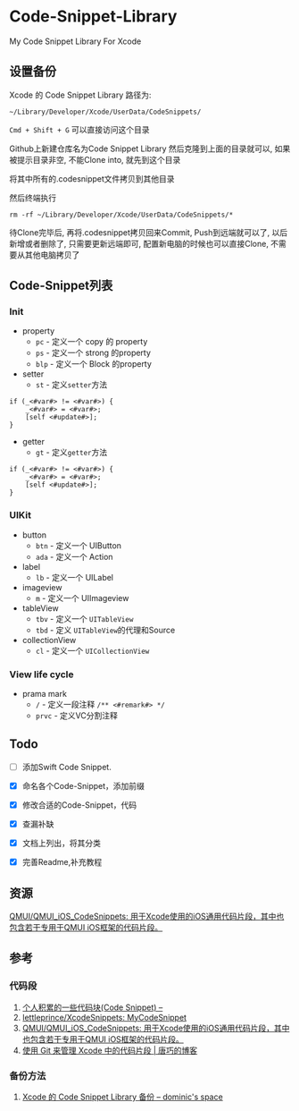 # Code-Snippet-Library

My Code Snippet Library For Xcode

## 设置备份

Xcode 的 Code Snippet Library 路径为:


```
~/Library/Developer/Xcode/UserData/CodeSnippets/
```


`Cmd + Shift + G` 可以直接访问这个目录

Github上新建仓库名为Code Snippet Library 然后克隆到上面的目录就可以, 如果被提示目录非空, 不能Clone into, 就先到这个目录

将其中所有的.codesnippet文件拷贝到其他目录

然后终端执行

```objc
rm -rf ~/Library/Developer/Xcode/UserData/CodeSnippets/*
```

待Clone完毕后, 再将.codesnippet拷贝回来Commit, Push到远端就可以了, 以后新增或者删除了, 只需要更新远端即可, 配置新电脑的时候也可以直接Clone, 不需要从其他电脑拷贝了

## Code-Snippet列表

### Init

- property
    - `pc` -  定义一个 copy 的 property
    - `ps` - 定义一个 strong 的property
    - `blp` - 定义一个 Block 的property
- setter
    - `st` - 定义`setter`方法

```objc
if (_<#var#> != <#var#>) {
    _<#var#> = <#var#>;
    [self <#update#>];
}
```
- getter
    - `gt` - 定义`getter`方法

```objc
if (_<#var#> != <#var#>) {
    _<#var#> = <#var#>;
    [self <#update#>];
}
```

### UIKit

- button
    - `btn` - 定义一个 UIButton
    - `ada` - 定义一个 Action
- label
    - `lb` - 定义一个 UILabel
- imageview
    - `m` - 定义一个 UIImageview
- tableView
    - `tbv` - 定义一个 `UITableView`
    - `tbd` - 定义 `UITableView`的代理和Source
- collectionView
    - `cl` - 定义一个 `UICollectionView`

### View life cycle

- prama mark
    - `/` - 定义一段注释 `/** <#remark#> */`
    - `prvc` - 定义VC分割注释

## Todo 

- [ ] 添加Swift Code Snippet.

- [x] 命名各个Code-Snippet，添加前缀
- [x] 修改合适的Code-Snippet，代码
- [x] 查漏补缺
- [x] 文档上列出，将其分类
- [x] 完善Readme,补充教程

## 资源

[QMUI/QMUI_iOS_CodeSnippets: 用于Xcode使用的iOS通用代码片段，其中也包含若干专用于QMUI iOS框架的代码片段。](https://github.com/QMUI/QMUI_iOS_CodeSnippets)

## 参考

### 代码段

1. [个人积累的一些代码块(Code Snippet) –](http://ibloodline.com/articles/2016/03/27/code-snippet.html)
2. [lettleprince/XcodeSnippets: MyCodeSnippet](https://github.com/lettleprince/XcodeSnippets)
3. [QMUI/QMUI_iOS_CodeSnippets: 用于Xcode使用的iOS通用代码片段，其中也包含若干专用于QMUI iOS框架的代码片段。](https://github.com/QMUI/QMUI_iOS_CodeSnippets)
4. [使用 Git 来管理 Xcode 中的代码片段 | 唐巧的博客](http://blog.devtang.com/2012/02/04/use-git-to-manage-code-snippets/)

### 备份方法

1. [Xcode 的 Code Snippet Library 备份 – dominic's space](https://www.dominic-lian.space/2014-10/post-130)
